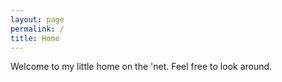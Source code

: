 ```yaml
---
layout: page
permalink: /
title: Home
---
```


Welcome to my little home on the 'net. Feel free to look around.